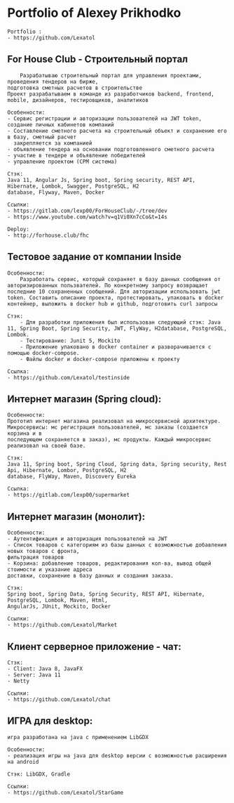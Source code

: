 # Portfolio of Alexey Prikhodko

    Portfolio : 
    - https://github.com/Lexatol

## For House Club - Строительный портал
        Разрабатываю строительный портал для управления проектами, проведения тендеров на бирже, 
    подготовка сметных расчетов в строительстве
    Проект разрабатываем в команде из разработчиков backend, frontend, mobile, дизайнеров, тестировщиков, аналитиков
    
    Особенности:
    - Сервис регистрации и авторизации пользователей на JWT token, создание личных кабинетов компаний
    - Составление сметного расчета на строительный объект и сохранение его в базу, сметный расчет
      закрепляется за компанией
    - объявление тендера на основании подготовленного сметного расчета
    - участие в тендере и объявление победителей
    - управление проектом (СРМ система)

    Стэк:
    Java 11, Angular Js, Spring boot, Spring security, REST API, Hibernate, Lombok, Swagger, PostgreSQL, H2
    database, Flyway, Maven, Docker
    
    Ссылки:
    - https://gitlab.com/lexp00/ForHouseClub/-/tree/dev
    - https://www.youtube.com/watch?v=q1Vi0Xn7cCo&t=14s
    
    Deploy:
    - http://forhouse.club/fhc

## Тестовое задание от компании Inside
    Особенности:
        Разработать сервис, который сохраняет в базу данных сообщения от авторизированных пользвателей. По конкретному запросу возвращает последние 10 сохраненных сообщений. Для авторизации использовать jwt token. Составить описание проекта, протестировать, упаковать в docker контейнер, выложить в docker hub и github, подготовить curl запросы
    
    Стэк:
        - Для разработки приложения был использован следующий стэк: Java 11, Spring Boot, Spring Security, JWT, FlyWay, H2database, PostgreSQL, Lombok. 
        - Тестирование: Junit 5, Mockito
        - Приложение упаковано в docker сontainer и разворачивается с помощью docker-compose.
        - Файлы docker и docker-compose приложены к проекту
    
    Ссылка:
    - https://github.com/Lexatol/testinside


## Интернет магазин (Spring cloud):

    Особенности:
    Прототип интернет магазина реализовал на микросервисной архитектуре.
    Микросервисы: мс регистрация пользователей, мс заказы (создается корзина и в
    последующем сохраняется в заказ), мс продукты. Каждый микросервис реализовал на своей базе.
    
    Стэк:
    Java 11, Spring boot, Spring Cloud, Spring data, Spring security, Rest Api, Hibernate, Lombor, PostgreSQL, H2
    database, FlyWay, Maven, Discovery Eureka
    
    Ссылка:
    - https://gitlab.com/lexp00/supermarket


## Интернет магазин (монолит):

    Особенности:
    - Аутентификация и авторизация пользователей на JWT
    - Список товаров с категориям из базы данных с возможностью добавления новых товаров с фронта,
    фильтрация товаров
    - Корзина: добавление товаров, редактирования кол-ва, вывод общей стоимости и указание адреса
    доставки, сохранение в базу данных и создания заказа.
    
    Стэк:
    Spring boot, Spring Data, Spring Security, REST API, Hibernate, PostgreSQL, Lombok, Maven, Html,
    AngularJs, JUnit, Mockito, Docker
    
    Ссылки:
    - https://github.com/Lexatol/Market


## Клиент серверное приложение - чат:

    Стэк:
    - Client: Java 8, JavaFX
    - Server: Java 11
    - Netty
    
    Ссылки:
    - https://github.com/Lexatol/chat

## ИГРА для desktop:
    игра разработана на java с применением LibGDX
    
    Особенности:
    - реализация игры на java для desktop версии с возможностью расширения на android
    
    Стэк: LibGDX, Gradle

    Ссылки:
    - https://github.com/Lexatol/StarGame